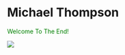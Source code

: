 <html>
 
<body>
  <h1>Michael Thompson</h1>
  <p style="color: green"> Welcome To The End!</p>
  <img src="https://i.giphy.com/media/3ogwG4ktaHI9N7V1WE/giphy.webp" />
</body>
 
</html>
